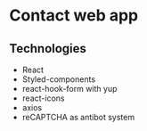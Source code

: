 # Contact web app

## Technologies

- React
- Styled-components
- react-hook-form with yup
- react-icons
- axios
- reCAPTCHA as antibot system
